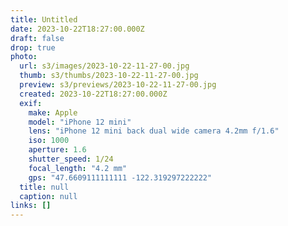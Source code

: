 ```yaml
---
title: Untitled
date: 2023-10-22T18:27:00.000Z
draft: false
drop: true
photo:
  url: s3/images/2023-10-22-11-27-00.jpg
  thumb: s3/thumbs/2023-10-22-11-27-00.jpg
  preview: s3/previews/2023-10-22-11-27-00.jpg
  created: 2023-10-22T18:27:00.000Z
  exif:
    make: Apple
    model: "iPhone 12 mini"
    lens: "iPhone 12 mini back dual wide camera 4.2mm f/1.6"
    iso: 1000
    aperture: 1.6
    shutter_speed: 1/24
    focal_length: "4.2 mm"
    gps: "47.6609111111111 -122.319297222222"
  title: null
  caption: null
links: []
---
```

